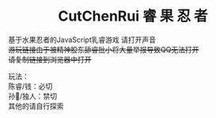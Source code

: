 <h1 align="center">CutChenRui 睿 果 忍 者</h1>

基于水果忍者的JavaScript乳睿游戏 请打开声音  
~~游玩链接由于被精神股东舔睿批小将大量举报导致QQ无法打开  
请复制链接到浏览器中打开~~

玩法：  
陈睿/钱：必切  
孙🐶/独人：禁切  
其他的请自行探索
